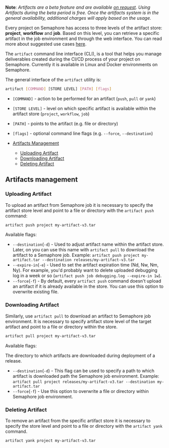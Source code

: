 __Note__: *Artifacts are a beta feature and are available [on
request](mailto:support@semaphoreci.com).
Using Artifacts during the beta period is free. Once the artifacts system is
in the general availability, additional charges will apply based on the usage.*

Every project on Semaphore has access to three levels of the artifact store:
**project**, **workflow** and **job**.
Based on this level, you can retrieve a specific artifact in the job environment and
through the web interface. You can read more about suggested use cases
[here][artifacts-use-cases].

The `artifact` command line interface (CLI), is a tool that helps you manage
deliverables created during the CI/CD process of your project on Semaphore.
Currently it is available in Linux and Docker environments on Semaphore.

The general interface of the `artifact` utility is:

```bash
artifact [COMMAND] [STORE LEVEL] [PATH] [flags]
```

- `[COMMAND]` - action to be performed for an artifact (`push`, `pull` or `yank`)
- `[STORE LEVEL]` - level on which specific artifact is available within the artifact store (`project`, `workflow`, `job`)
- `[PATH]` - points to the artifact (e.g. file or directory)
- `[flags]` - optional command line flags (e.g. `--force`, `--destination`)

- [Artifacts Management](#artifacts-management)
  - [Uploading Artifact](#uploading-artifact)
  - [Downloading Artifact](#downloading-artifact)
  - [Deleting Artifact](#deleting-artifact)

## Artifacts management

### Uploading Artifact

To upload an artifact from Semaphore job it is necessary to specify
the artifact store level and point to a file or directory
with the `artifact push` command:

```sh
artifact push project my-artifact-v3.tar
```

Available flags:

- `--destination`(`-d`) - Used to adjust artifact name within the artifact store.
Later, on you can use this name with `artifact pull` to download the artifact
to a Semaphore job.
Example: `artifact push project my-artifact.tar --destination releases/my-artifact-v3.tar`
- `--expire-in`(`-e`) - Used to set the artifact expiration time (Nd, Nw, Nm, Ny).
For example, you'd probably want to delete uploaded debugging log in a week or so
(`artifact push job debugging.log --expire-in 1w`).
- `--force`(`-f`) - By default, every `artifact push` command doesn't upload an artifact
if it is already available in the store. You can use this option to overwrite
existing file.

### Downloading Artifact

Similarly, use `artifact pull` to download an artifact to Semaphore job environment.
It is necessary to specify artifact store level of the target artifact
and point to a file or directory within the store.

```sh
artifact pull project my-artifact-v3.tar
```

Available flags:

The directory to which artifacts are downloaded during deployment of a release.
- `--destination`(`-d`) - This flag can be used to specify a path to which
artifact is downloaded path the Semaphore job environment.
Example: `artifact pull project releases/my-artifact-v3.tar --destination my-artifact.tar`
- `--force`(`-f`) - Use this option to overwrite a file or directory within Semaphore job environment.

### Deleting Artifact

To remove an artifact from the specific artifact store it is necessary to specify
the store level and point to a file or directory with the `artifact yank` command.

```sh
artifact yank project my-artifact-v3.tar
```

[artifacts-use-cases]: https://docs.semaphoreci.com/article/155-artifacts

